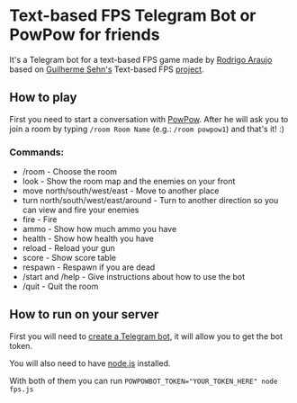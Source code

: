Text-based FPS Telegram Bot or PowPow for friends
==============
It's a Telegram bot for a text-based FPS game made by [Rodrigo Araujo](http://www.dygufa.com/) based on [Guilherme Sehn's](http://www.guisehn.com/) Text-based FPS [project](https://github.com/guisehn/text-based-fps). 

How to play
----------

First you need to start a conversation with [PowPow](http://telegram.me/powpowbot). After he will ask you to join a room by typing `/room Room Name` (e.g.: `/room powpow1`) and that's it! :)

### Commands:

* /room - Choose the room 
* look - Show the room map and the enemies on your front
* move north/south/west/east - Move to another place
* turn north/south/west/east/around - Turn to another direction so you can view and fire your enemies
* fire - Fire
* ammo - Show how much ammo you have
* health - Show how health you have
* reload - Reload your gun
* score - Show score table
* respawn - Respawn if you are dead
* /start and /help - Give instructions about how to use the bot
* /quit - Quit the room

How to run on your server
----------

First you will need to [create a Telegram bot](https://core.telegram.org/bots#3-how-do-i-create-a-bot), it will allow you to get the bot token.

You will also need to have [node.js](http://nodejs.org/) installed.

With both of them you can run `POWPOWBOT_TOKEN="YOUR_TOKEN_HERE" node fps.js `